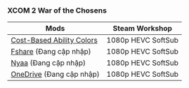 ### **XCOM 2 War of the Chosens**

| Mods          | Steam Workshop     |
| ------------- |:------------------:|
| [Cost-Based Ability Colors](https://steamcommunity.com/sharedfiles/filedetails/?id=1289686596)  | 1080p HEVC SoftSub |
| [Fshare]()  (Đang cập nhập)   	| 1080p HEVC SoftSub |
| [Nyaa]()   (Đang cập nhập)        | 1080p HEVC SoftSub |
| [OneDrive]()  (Đang cập nhập)    | 1080p HEVC SoftSub |
